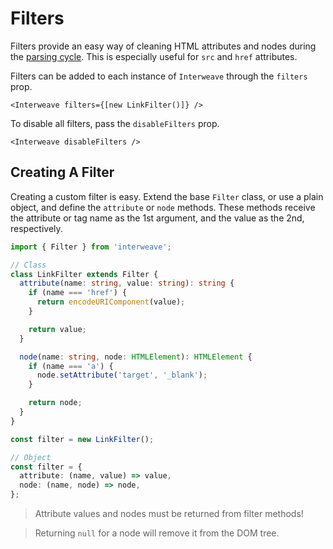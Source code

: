 # Filters

Filters provide an easy way of cleaning HTML attributes and nodes during the
[parsing cycle](./parser.md). This is especially useful for `src` and `href` attributes.

Filters can be added to each instance of `Interweave` through the `filters` prop.

```tsx
<Interweave filters={[new LinkFilter()]} />
```

To disable all filters, pass the `disableFilters` prop.

```tsx
<Interweave disableFilters />
```

## Creating A Filter

Creating a custom filter is easy. Extend the base `Filter` class, or use a plain object, and define
the `attribute` or `node` methods. These methods receive the attribute or tag name as the 1st
argument, and the value as the 2nd, respectively.

```ts
import { Filter } from 'interweave';

// Class
class LinkFilter extends Filter {
  attribute(name: string, value: string): string {
    if (name === 'href') {
      return encodeURIComponent(value);
    }

    return value;
  }

  node(name: string, node: HTMLElement): HTMLElement {
    if (name === 'a') {
      node.setAttribute('target', '_blank');
    }

    return node;
  }
}

const filter = new LinkFilter();

// Object
const filter = {
  attribute: (name, value) => value,
  node: (name, node) => node,
};
```

> Attribute values and nodes must be returned from filter methods!

> Returning `null` for a node will remove it from the DOM tree.

